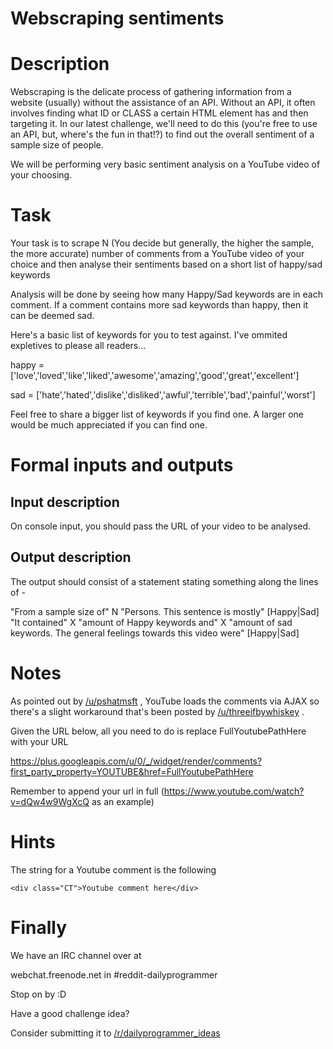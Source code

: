 # Webscraping sentiments
<div class="md"><h1>Description</h1>
<p>Webscraping is the delicate process of gathering information from a website (usually) without the assistance of an API. Without an API, it often involves finding what ID or CLASS a certain HTML element has and then targeting it. In our latest challenge, we'll need to do this (you're free to use an API, but, where's the fun in that!?) to find out the overall sentiment of a sample size of people.</p>
<p>We will be performing very basic sentiment analysis on a YouTube video of your choosing.</p>
<h1>Task</h1>
<p>Your task is to scrape N (You decide but generally, the higher the sample, the more accurate) number of comments from a YouTube video of your choice and then analyse their sentiments based on a short list of happy/sad keywords</p>
<p>Analysis will be done by seeing how many Happy/Sad keywords are in each comment. If a comment contains more sad keywords than happy, then it can be deemed sad. </p>
<p>Here's a basic list of keywords for you to test against. I've ommited expletives to please all readers...</p>
<p>happy = ['love','loved','like','liked','awesome','amazing','good','great','excellent']</p>
<p>sad = ['hate','hated','dislike','disliked','awful','terrible','bad','painful','worst'] </p>
<p>Feel free to share a bigger list of keywords if you find one. A larger one would be much appreciated if you can find one.</p>
<h1>Formal inputs and outputs</h1>
<h2>Input description</h2>
<p>On console input, you should pass the URL of your video to be analysed.</p>
<h2>Output description</h2>
<p>The output should consist of a statement stating something along the lines of - </p>
<p>"From a sample size of" N "Persons. This sentence is mostly" [Happy|Sad] "It contained" X "amount of Happy keywords and" X "amount of sad keywords. The general feelings towards this video were" [Happy|Sad]</p>
<h1>Notes</h1>
<p>As pointed out by <a href="/u/pshatmsft">/u/pshatmsft</a> , YouTube loads the comments via AJAX so there's a slight workaround that's been posted by <a href="/u/threeifbywhiskey">/u/threeifbywhiskey</a> .</p>
<p>Given the URL below, all you need to do is replace FullYoutubePathHere with your URL</p>
<p><a href="https://plus.googleapis.com/u/0/_/widget/render/comments?first_party_property=YOUTUBE&amp;href=FullYoutubePathHere">https://plus.googleapis.com/u/0/_/widget/render/comments?first_party_property=YOUTUBE&amp;href=FullYoutubePathHere</a></p>
<p>Remember to append your url in full (<a href="https://www.youtube.com/watch?v=dQw4w9WgXcQ">https://www.youtube.com/watch?v=dQw4w9WgXcQ</a>  as an example)</p>
<h1>Hints</h1>
<p>The string for a Youtube comment is the following</p>
<pre><code>&lt;div class="CT"&gt;Youtube comment here&lt;/div&gt;
</code></pre>
<h1>Finally</h1>
<p>We have an IRC channel over at</p>
<p>webchat.freenode.net in #reddit-dailyprogrammer</p>
<p>Stop on by :D</p>
<p>Have a good challenge idea?</p>
<p>Consider submitting it to <a href="/r/dailyprogrammer_ideas">/r/dailyprogrammer_ideas</a></p>
</div>
